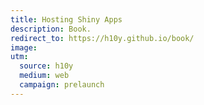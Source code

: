 ```yaml
---
title: Hosting Shiny Apps
description: Book.
redirect_to: https://h10y.github.io/book/
image: 
utm:
  source: h10y
  medium: web
  campaign: prelaunch
---
```

